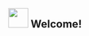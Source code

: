 ## <img src="https://media3.giphy.com/media/v1.Y2lkPTc5MGI3NjExNnFweXpjdHd6MTh1aXh3d24xdmowNWpubDU4YWc2YXEzdTVyN3RrMiZlcD12MV9pbnRlcm5hbF9naWZfYnlfaWQmY3Q9Zw/7VzgMsB6FLCilwS30v/giphy.webp" width="40px"> Welcome!


<!--
**GhostMasterSc/GhostMasterSc** is a ✨ _special_ ✨ repository because its `README.md` (this file) appears on your GitHub profile.

Here are some ideas to get you started:

- 🔭 I’m currently working on ...
- 🌱 I’m currently learning ...
- 👯 I’m looking to collaborate on ...
- 🤔 I’m looking for help with ...
- 💬 Ask me about ...
- 📫 How to reach me: ...
- 😄 Pronouns: ...
- ⚡ Fun fact: ...
-->
